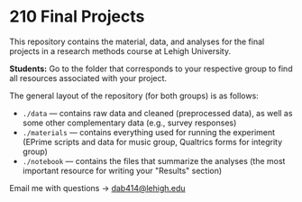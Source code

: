 # 210 Final Projects

This repository contains the material, data, and analyses for the final projects in a research methods course at Lehigh University.

**Students:** Go to the folder that corresponds to your respective group to find all resources associated with your project.

The general layout of the repository (for both groups) is as follows:  

* `./data` — contains raw data and cleaned (preprocessed data), as well as some other complementary data (e.g., survey responses)
* `./materials` — contains everything used for running the experiment (EPrime scripts and data for music group, Qualtrics forms for integrity group)
* `./notebook` — contains the files that summarize the analyses (the most important resource for writing your "Results" section)

Email me with questions -> dab414@lehigh.edu